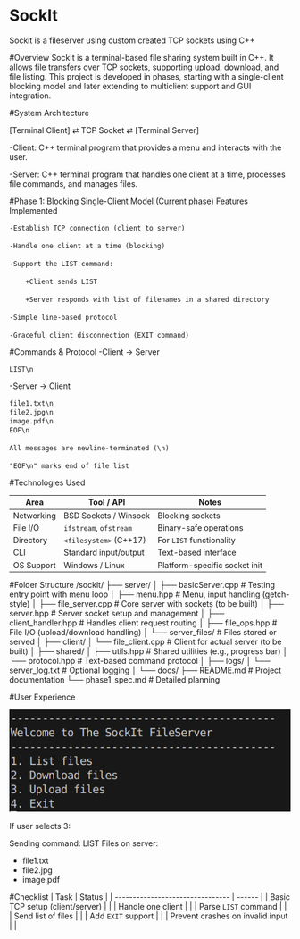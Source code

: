 # SockIt

Sockit is a fileserver using custom created TCP sockets using C++

#Overview
SockIt is a terminal-based file sharing system built in C++. It allows file transfers over TCP sockets, supporting upload, download, and file listing. This project is developed in phases, starting with a single-client blocking model and later extending to multiclient support and GUI integration.

#System Architecture

[Terminal Client] ⇄ TCP Socket ⇄ [Terminal Server]

-Client: C++ terminal program that provides a menu and interacts with the user.

-Server: C++ terminal program that handles one client at a time, processes file commands, and manages files.

#Phase 1: Blocking Single-Client Model (Current phase)
Features Implemented

    -Establish TCP connection (client to server)

    -Handle one client at a time (blocking)

    -Support the LIST command:

        +Client sends LIST

        +Server responds with list of filenames in a shared directory

    -Simple line-based protocol

    -Graceful client disconnection (EXIT command)

#Commands & Protocol
-Client → Server

    LIST\n

-Server → Client

    file1.txt\n
    file2.jpg\n
    image.pdf\n
    EOF\n

    All messages are newline-terminated (\n)

    "EOF\n" marks end of file list

#Technologies Used

| Area       | Tool / API             | Notes                         |
| ---------- | ---------------------- | ----------------------------- |
| Networking | BSD Sockets / Winsock  | Blocking sockets              |
| File I/O   | `ifstream`, `ofstream` | Binary-safe operations        |
| Directory  | `<filesystem>` (C++17) | For `LIST` functionality      |
| CLI        | Standard input/output  | Text-based interface          |
| OS Support | Windows / Linux        | Platform-specific socket init |

#Folder Structure
/sockit/
├── server/
│ ├── basicServer.cpp # Testing entry point with menu loop
│ ├── menu.hpp # Menu, input handling (getch-style)
│ ├── file_server.cpp # Core server with sockets (to be built)
│ ├── server.hpp # Server socket setup and management
│ ├── client_handler.hpp # Handles client request routing
│ ├── file_ops.hpp # File I/O (upload/download handling)
│ └── server_files/ # Files stored or served
│
├── client/
│ └── file_client.cpp # Client for actual server (to be built)
│
├── shared/
│ ├── utils.hpp # Shared utilities (e.g., progress bar)
│ └── protocol.hpp # Text-based command protocol
│
├── logs/
│ └── server_log.txt # Optional logging
│
└── docs/
├── README.md # Project documentation
└── phase1_spec.md # Detailed planning

#User Experience

![Image of menu](image.png)

If user selects 3:

Sending command: LIST
Files on server:

- file1.txt
- file2.jpg
- image.pdf

#Checklist
| Task | Status |
| -------------------------------- | ------ |
| Basic TCP setup (client/server) | |
| Handle one client | |
| Parse `LIST` command | |
| Send list of files | |
| Add `EXIT` support | |
| Prevent crashes on invalid input | |
